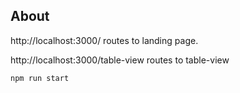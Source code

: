 ## About

http://localhost:3000/ routes to landing page.

http://localhost:3000/table-view routes to table-view

``npm run start``

